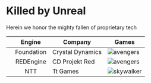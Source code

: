 # Killed by Unreal
Herein we honor the mighty fallen of proprietary tech

|| Engine | Company | Games |
| --- | :---: | --- | --- |
|| Foundation | Crystal Dynamics | ![avengers](https://github.com/redorav/killed-by-unreal/blob/master/images/avengers.png) |
|| REDEngine | CD Projekt Red | ![avengers](https://github.com/redorav/killed-by-unreal/blob/master/images/avengers.png) |
|| NTT | Tt Games | ![skywalker](https://github.com/redorav/killed-by-unreal/blob/master/images/lego-skywalker-saga.png) |
